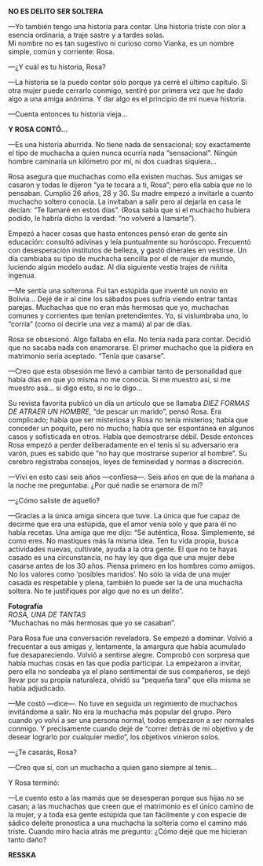 __NO ES DELITO SER SOLTERA__

—Yo también tengo una historia para contar\. Una historia triste con olor a esencia ordinaria, a traje sastre y a tardes solas\.  
Mi nombre no es tan sugestivo ni curioso como Vianka, es un nombre simple, común y corriente: Rosa\.

—¿Y cuál es tu historia, Rosa?

—La historia se la puedo contar sólo porque ya cerré el último capítulo\. Si otra mujer puede cerrarlo conmigo, sentiré por primera vez que he dado algo a una amiga anónima\. Y dar algo es el principio de mi nueva historia\.

—Cuenta entonces tu historia vieja\.\.\.

__Y ROSA CONTÓ\.\.\.__

—Es una historia aburrida\. No tiene nada de sensacional; soy exactamente el tipo de muchacha a quien nunca ocurría nada “sensacional”\. Ningún hombre caminaría un kilómetro por mí, ni dos cuadras siquiera\.\.\.

Rosa asegura que muchachas como ella existen muchas\. Sus amigas se casaron y todas le dijeron “ya te tocará a ti, Rosa”; pero ella sabía que no lo pensaban\. Cumplió 26 años, 28 y 30\. Su madre empezó a invitarle a cuanto muchacho soltero conocía\. La invitaban a salir pero al dejarla en casa le decían: “Te llamaré en estos días”\. \(Rosa sabía que si el muchacho hubiera podido, le habría dicho la verdad: “no volveré a llamarte”\)\.

Empezó a hacer cosas que hasta entonces pensó eran de gente sin educación: consultó adivinas y leía puntualmente su horóscopo\. Frecuentó con desesperación institutos de belleza, y gastó dinerales en vestirse\. Un día cambiaba su tipo de muchacha sencilla por el de mujer de mundo, luciendo algún modelo audaz\. Al día siguiente vestía trajes de niñita ingenua\.

—Me sentía una solterona\. Fui tan estúpida que inventé un novio en Bolivia\.\.\. Dejé de ir al cine los sábados pues sufría viendo entrar tantas parejas\. Muchachas que no eran más hermosas que yo, muchachas comunes y corrientes que tenían pretendientes\. Yo, si vislumbraba uno, lo “corría” \(como oí decirle una vez a mamá\) al par de días\.

Rosa se obsesionó\. Algo fallaba en ella\. No tenía nada para contar\. Decidió que no sacaba nada con enamorarse\. El primer muchacho que la pidiera en matrimonio sería aceptado\. “Tenía que casarse”\.

—Creo que esta obsesión me llevó a cambiar tanto de personalidad que había días en que yo misma no me conocía\. Si me muestro así, si me muestro asá\.\.\. si digo esto, si no lo digo\.\.\.

Su revista favorita publicó un día un artículo que se llamaba *DIEZ FORMAS DE ATRAER UN HOMBRE*, “de pescar un marido”, pensó Rosa\. Era complicado; había que ser misteriosa y Rosa no tenía misterios; había que conceder un poquito, pero no mucho; había que ser espontánea en algunos casos y sofisticada en otros\. Había que demostrarse débil\. Desde entonces Rosa empezó a perder deliberadamente en el tenis si su adversario era varón, pues es sabido que “no hay que mostrarse superior al hombre”\. Su cerebro registraba consejos, leyes de femineidad y normas a discreción\.

—Viví en esto casi seis años —confiesa—\. Seis años en que de la mañana a la noche me preguntaba: ¿Por qué nadie se enamora de mí?

—¿Cómo saliste de aquello?

—Gracias a la única amiga sincera que tuve\. La única que fue capaz de decirme que era una estúpida, que el amor venía solo y que para él no había recetas\. Una amiga que me dijo: “Sé auténtica, Rosa\. Simplemente, sé como eres\. No mastiques más la misma idea\. Ten tu vida propia, busca actividades nuevas, cultívate, ayuda a la otra gente\. El que no te hayas casado es una circunstancia, no hay ley que diga que una mujer debe casarse antes de los 30 años\. Piensa primero en los hombres como amigos\. No los valores como ‘posibles maridos’\. No sólo la vida de una mujer casada es respetable y plena, también lo puede ser la de una muchacha soltera\. No te justifiques por algo que no es un delito”\.

__Fotografía__  
*ROSA, UNA DE TANTAS*  
“Muchachas no más hermosas que yo se casaban”\.

Para Rosa fue una conversación reveladora\. Se empezó a dominar\. Volvió a frecuentar a sus amigas y, lentamente, la amargura que había acumulado fue desapareciendo\. Volvió a sentirse alegre\. Comprobó con sorpresa que había muchas cosas en las que podía participar\. La empezaron a invitar, pero ella no sondeaba ya el plano sentimental de sus compañeros, se dejó llevar por su propia naturaleza, olvidó su “pequeña tara” que ella misma se había adjudicado\.

—Me costó —dice—\. No tuve en seguida un regimiento de muchachos invitándome a salir\. No era la muchacha más popular del grupo\. Pero cuando yo volví a ser una persona normal, todos empezaron a ser normales conmigo\. Y precisamente cuando dejé de “correr detrás de mi objetivo y de desear lograrlo por cualquier medio”, los objetivos vinieron solos\.

—¿Te casarás, Rosa?

—Creo que sí, con un muchacho a quien gano siempre al tenis\.\.\.

Y Rosa terminó:

—Le cuento esto a las mamás que se desesperan porque sus hijas no se casan; a las muchachas que creen que el matrimonio es el único camino de la mujer, y a toda esa gente estúpida que tan fácilmente y con especie de sádico deleite pronostica a una muchacha la soltería como el camino más triste\. Cuando miro hacia atrás me pregunto: ¿Cómo dejé que me hicieran tanto daño?

__RESSKA__

